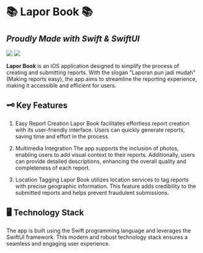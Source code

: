 # 📚 Lapor Book 📚
## _Proudly Made with Swift & SwiftUI_
![](https://img.icons8.com/?size=48&id=24465&format=png) ![](https://img.icons8.com/?size=48&id=3cCrxzZF7LfB&format=png) 

**Lapor Book** is an iOS application designed to simplify the process of creating and submitting reports. With the slogan "Laporan pun jadi mudah" (Making reports easy), the app aims to streamline the reporting experience, making it accessible and efficient for users.

## 🗝️ Key Features
1. Easy Report Creation
Lapor Book facilitates effortless report creation with its user-friendly interface. Users can quickly generate reports, saving time and effort in the process.

2. Multimedia Integration
The app supports the inclusion of photos, enabling users to add visual context to their reports. Additionally, users can provide detailed descriptions, enhancing the overall quality and completeness of each report.

3. Location Tagging
Lapor Book utilizes location services to tag reports with precise geographic information. This feature adds credibility to the submitted reports and helps prevent fraudulent submissions.

## 🖥️ Technology Stack

The app is built using the Swift programming language and leverages the SwiftUI framework. This modern and robust technology stack ensures a seamless and engaging user experience.
